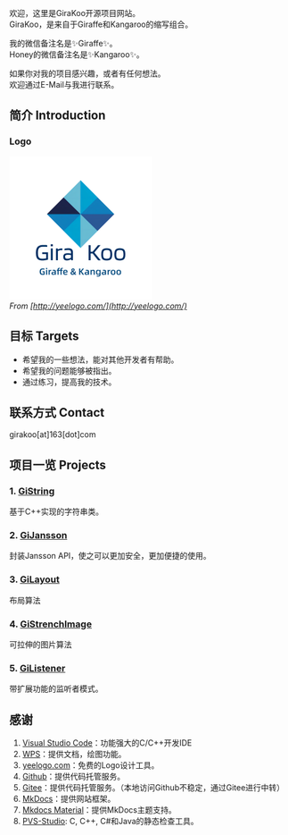 欢迎，这里是GiraKoo开源项目网站。  
GiraKoo，是来自于Giraffe和Kangaroo的缩写组合。  

我的微信备注名是✨Giraffe✨。  
Honey的微信备注名是✨Kangaroo✨。  

如果你对我的项目感兴趣，或者有任何想法。  
欢迎通过E-Mail与我进行联系。  

## 简介 Introduction

### Logo

![logo](./img/logo.png)  
*From [http://yeelogo.com/](http://yeelogo.com/)*

## 目标 Targets

- 希望我的一些想法，能对其他开发者有帮助。
- 希望我的问题能够被指出。
- 通过练习，提高我的技术。

## 联系方式 Contact

girakoo[at]163[dot]com

## 项目一览 Projects

### 1. [GiString](./gi_string/)

基于C++实现的字符串类。

### 2. [GiJansson](./gi_jansson/)

封装Jansson API，使之可以更加安全，更加便捷的使用。

### 3. [GiLayout](./gi_layout/)

布局算法

### 4. [GiStrenchImage](./gi_strench_image/)

可拉伸的图片算法

### 5. [GiListener](./gi_listener/)

带扩展功能的监听者模式。

## 感谢

1. [Visual Studio Code](https://code.visualstudio.com/)：功能强大的C/C++开发IDE
2. [WPS](https://wps.cn/)：提供文档，绘图功能。
3. [yeelogo.com](https://yeelogo.com)：免费的Logo设计工具。
4. [Github](https://github.com/)：提供代码托管服务。
5. [Gitee](https://gitee.com/)：提供代码托管服务。（本地访问Github不稳定，通过Gitee进行中转）
6. [MkDocs](https://github.com/mkdocs/mkdocs)：提供网站框架。
7. [Mkdocs Material](https://github.com/squidfunk/mkdocs-material)：提供MkDocs主题支持。
8. [PVS-Studio](https://pvs-studio.com/en/pvs-studio/?utm_source=github&utm_medium=organic&utm_campaign=open_source): C, C++, C#和Java的静态检查工具。
